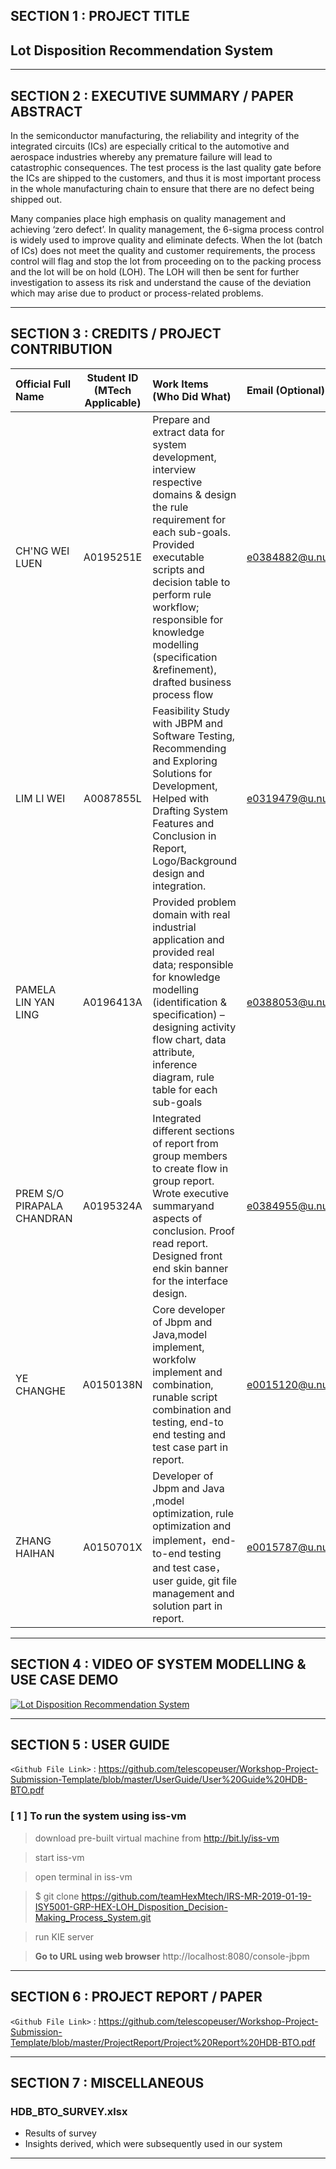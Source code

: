 ## SECTION 1 : PROJECT TITLE
## Lot Disposition Recommendation System

---
## SECTION 2 : EXECUTIVE SUMMARY / PAPER ABSTRACT

In the semiconductor manufacturing, the reliability and integrity of the integrated circuits (ICs) are especially critical to the automotive and aerospace industries whereby any premature failure will lead to catastrophic consequences. The test process is the last quality gate before the ICs are shipped to the customers, and thus it is most important process in the whole manufacturing chain to ensure that there are no defect being shipped out. 

Many companies place high emphasis on quality management and achieving ‘zero defect’. In quality management, the 6-sigma process control is widely used to improve quality and eliminate defects.  When the lot (batch of ICs) does not meet the quality and customer requirements, the process control will flag and stop the lot from proceeding on to the packing process and the lot will be on hold (LOH). The LOH will then be sent for further investigation to assess its risk and understand the cause of the deviation which may arise due to product or process-related problems.

---
## SECTION 3 : CREDITS / PROJECT CONTRIBUTION

| Official Full Name  | Student ID (MTech Applicable)  | Work Items (Who Did What) | Email (Optional) |
| :------------ |:---------------:| :-----| :-----|
| CH'NG WEI LUEN | A0195251E | Prepare and extract data for system development, interview respective domains & design the rule requirement for each sub-goals. Provided executable scripts and decision table to perform rule workflow; responsible for knowledge modelling (specification &refinement), drafted business process flow| e0384882@u.nus.edu |
| LIM LI WEI | A0087855L | Feasibility Study with JBPM and Software Testing, Recommending and Exploring Solutions for Development,  Helped with Drafting System Features and Conclusion in Report, Logo/Background design and integration.| e0319479@u.nus.edu |
| PAMELA LIN YAN LING | A0196413A | Provided problem domain with real industrial application and provided real data; responsible for knowledge modelling (identification & specification) – designing activity flow chart, data attribute, inference diagram, rule table for each sub-goals| e0388053@u.nus.edu |
| PREM S/O PIRAPALA CHANDRAN | A0195324A | Integrated different sections of report from group members to create flow in group report. Wrote executive summaryand aspects of conclusion. Proof read report. Designed front end skin banner for the interface design.| e0384955@u.nus.edu |
| YE CHANGHE | A0150138N | Core developer of Jbpm and Java,model implement, workfolw  implement and combination, runable script combination and testing, end-to end testing and test case part in report.| e0015120@u.nus.edu |
| ZHANG HAIHAN | A0150701X | Developer of Jbpm and Java ,model optimization, rule optimization and implement，end-to-end testing and test case，user guide, git file management and  solution part in report. | e0015787@u.nus.edu |

---
## SECTION 4 : VIDEO OF SYSTEM MODELLING & USE CASE DEMO

[![Lot Disposition Recommendation System](https://i.imgur.com/fB5ybuQ.png)](https://drive.google.com/file/d/1BQ7-uaBDjVVMj56UR1zePZLqKA7ear4x/view "Lot Disposition Recommendation System")

---
## SECTION 5 : USER GUIDE

`<Github File Link>` : <https://github.com/telescopeuser/Workshop-Project-Submission-Template/blob/master/UserGuide/User%20Guide%20HDB-BTO.pdf>

### [ 1 ] To run the system using iss-vm

> download pre-built virtual machine from http://bit.ly/iss-vm

> start iss-vm

> open terminal in iss-vm

> $ git clone https://github.com/teamHexMtech/IRS-MR-2019-01-19-ISY5001-GRP-HEX-LOH_Disposition_Decision-Making_Process_System.git

>run KIE server

> **Go to URL using web browser** http://localhost:8080/console-jbpm

---
## SECTION 6 : PROJECT REPORT / PAPER

`<Github File Link>` : <https://github.com/telescopeuser/Workshop-Project-Submission-Template/blob/master/ProjectReport/Project%20Report%20HDB-BTO.pdf>

---
## SECTION 7 : MISCELLANEOUS

### HDB_BTO_SURVEY.xlsx
* Results of survey
* Insights derived, which were subsequently used in our system

---

